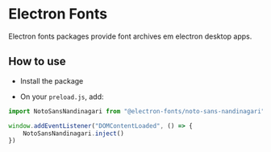 # Electron Fonts

Electron fonts packages provide font archives em electron desktop apps.

## How to use

* Install the package

* On your `preload.js`, add:

```ts
import NotoSansNandinagari from "@electron-fonts/noto-sans-nandinagari"

window.addEventListener("DOMContentLoaded", () => {
    NotoSansNandinagari.inject()
})
```